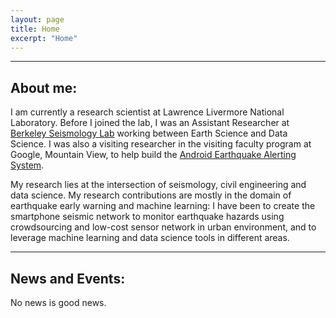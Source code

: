 ```yaml
---
layout: page
title: Home
excerpt: "Home"
---
```


---  
## About me:  

I am currently a research scientist at Lawrence Livermore National Laboratory. Before I joined the lab, I was an Assistant Researcher at [Berkeley Seismology Lab](http://seismo.berkeley.edu/) working between Earth Science and Data Science. I was also a visiting researcher in the visiting faculty program at Google, Mountain View, to help build the [Android Earthquake Alerting System](https://blog.google/products/android/earthquake-detection-and-alerts).  

My research lies at the intersection of seismology, civil engineering and data science. My research contributions are mostly in the domain of earthquake early warning and machine learning: I have been to create the smartphone seismic network to monitor earthquake hazards using crowdsourcing and low-cost sensor network in urban environment, and to leverage machine learning and data science tools in different areas.  

---

## News and Events:

No news is good news. 

